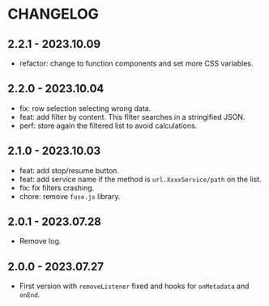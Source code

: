 # CHANGELOG

## 2.2.1 - 2023.10.09

- refactor: change to function components and set more CSS variables.

## 2.2.0 - 2023.10.04

- fix: row selection selecting wrong data.
- feat: add filter by content. This filter searches in a stringified JSON.
- perf: store again the filtered list to avoid calculations.

## 2.1.0 - 2023.10.03

- feat: add stop/resume button.
- feat: add service name if the method is `url.XxxxService/path` on the list.
- fix: fix filters crashing.
- chore: remove `fuse.js` library.

## 2.0.1 - 2023.07.28

- Remove log.

## 2.0.0 - 2023.07.27

- First version with `removeListener` fixed and hooks for `onMetadata` and `onEnd`.
